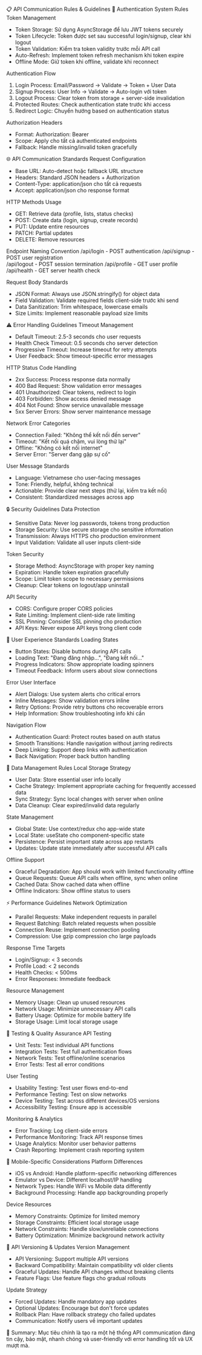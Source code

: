 📋 API Communication Rules & Guidelines
🔐 Authentication System Rules
Token Management

* Token Storage: Sử dụng AsyncStorage để lưu JWT tokens securely
* Token Lifecycle: Token được set sau successful login/signup, clear khi logout
* Token Validation: Kiểm tra token validity trước mỗi API call
* Auto-Refresh: Implement token refresh mechanism khi token expire
* Offline Mode: Giữ token khi offline, validate khi reconnect

Authentication Flow

1. Login Process: Email/Password → Validate → Token + User Data
2. Signup Process: User Info → Validate → Auto-login với token
3. Logout Process: Clear token from storage + server-side invalidation
4. Protected Routes: Check authentication state trước khi access
5. Redirect Logic: Chuyển hướng based on authentication status

Authorization Headers

* Format: Authorization: Bearer <token>
* Scope: Apply cho tất cả authenticated endpoints
* Fallback: Handle missing/invalid token gracefully


🌐 API Communication Standards
Request Configuration

* Base URL: Auto-detect hoặc fallback URL structure
* Headers: Standard JSON headers + Authorization
* Content-Type: application/json cho tất cả requests
* Accept: application/json cho response format

HTTP Methods Usage

* GET: Retrieve data (profile, lists, status checks)
* POST: Create data (login, signup, create records)
* PUT: Update entire resources
* PATCH: Partial updates
* DELETE: Remove resources

Endpoint Naming Convention
/api/login          - POST authentication
/api/signup         - POST user registration  
/api/logout         - POST session termination
/api/profile        - GET user profile
/api/health         - GET server health check

Request Body Standards

* JSON Format: Always use JSON.stringify() for object data
* Field Validation: Validate required fields client-side trước khi send
* Data Sanitization: Trim whitespace, lowercase emails
* Size Limits: Implement reasonable payload size limits


⚠️ Error Handling Guidelines
Timeout Management

* Default Timeout: 2.5-3 seconds cho user requests
* Health Check Timeout: 0.5 seconds cho server detection
* Progressive Timeout: Increase timeout for retry attempts
* User Feedback: Show timeout-specific error messages

HTTP Status Code Handling

* 2xx Success: Process response data normally
* 400 Bad Request: Show validation error messages
* 401 Unauthorized: Clear tokens, redirect to login
* 403 Forbidden: Show access denied message
* 404 Not Found: Show service unavailable message
* 5xx Server Errors: Show server maintenance message

Network Error Categories

* Connection Failed: "Không thể kết nối đến server"
* Timeout: "Kết nối quá chậm, vui lòng thử lại"
* Offline: "Không có kết nối internet"
* Server Error: "Server đang gặp sự cố"

User Message Standards

* Language: Vietnamese cho user-facing messages
* Tone: Friendly, helpful, không technical
* Actionable: Provide clear next steps (thử lại, kiểm tra kết nối)
* Consistent: Standardized messages across app


🔒 Security Guidelines
Data Protection

* Sensitive Data: Never log passwords, tokens trong production
* Storage Security: Use secure storage cho sensitive information
* Transmission: Always HTTPS cho production environment
* Input Validation: Validate all user inputs client-side

Token Security

* Storage Method: AsyncStorage with proper key naming
* Expiration: Handle token expiration gracefully
* Scope: Limit token scope to necessary permissions
* Cleanup: Clear tokens on logout/app uninstall

API Security

* CORS: Configure proper CORS policies
* Rate Limiting: Implement client-side rate limiting
* SSL Pinning: Consider SSL pinning cho production
* API Keys: Never expose API keys trong client code


🎯 User Experience Standards
Loading States

* Button States: Disable buttons during API calls
* Loading Text: "Đang đăng nhập...", "Đang kết nối..."
* Progress Indicators: Show appropriate loading spinners
* Timeout Feedback: Inform users about slow connections

Error User Interface

* Alert Dialogs: Use system alerts cho critical errors
* Inline Messages: Show validation errors inline
* Retry Options: Provide retry buttons cho recoverable errors
* Help Information: Show troubleshooting info khi cần

Navigation Flow

* Authentication Guard: Protect routes based on auth status
* Smooth Transitions: Handle navigation without jarring redirects
* Deep Linking: Support deep links with authentication
* Back Navigation: Proper back button handling


💾 Data Management Rules
Local Storage Strategy

* User Data: Store essential user info locally
* Cache Strategy: Implement appropriate caching for frequently accessed data
* Sync Strategy: Sync local changes with server when online
* Data Cleanup: Clear expired/invalid data regularly

State Management

* Global State: Use context/redux cho app-wide state
* Local State: useState cho component-specific state
* Persistence: Persist important state across app restarts
* Updates: Update state immediately after successful API calls

Offline Support

* Graceful Degradation: App should work with limited functionality offline
* Queue Requests: Queue API calls when offline, sync when online
* Cached Data: Show cached data when offline
* Offline Indicators: Show offline status to users


⚡ Performance Guidelines
Network Optimization

* Parallel Requests: Make independent requests in parallel
* Request Batching: Batch related requests when possible
* Connection Reuse: Implement connection pooling
* Compression: Use gzip compression cho large payloads

Response Time Targets

* Login/Signup: < 3 seconds
* Profile Load: < 2 seconds
* Health Checks: < 500ms
* Error Responses: Immediate feedback

Resource Management

* Memory Usage: Clean up unused resources
* Network Usage: Minimize unnecessary API calls
* Battery Usage: Optimize for mobile battery life
* Storage Usage: Limit local storage usage


🧪 Testing & Quality Assurance
API Testing

* Unit Tests: Test individual API functions
* Integration Tests: Test full authentication flows
* Network Tests: Test offline/online scenarios
* Error Tests: Test all error conditions

User Testing

* Usability Testing: Test user flows end-to-end
* Performance Testing: Test on slow networks
* Device Testing: Test across different devices/OS versions
* Accessibility Testing: Ensure app is accessible

Monitoring & Analytics

* Error Tracking: Log client-side errors
* Performance Monitoring: Track API response times
* Usage Analytics: Monitor user behavior patterns
* Crash Reporting: Implement crash reporting system


📱 Mobile-Specific Considerations
Platform Differences

* iOS vs Android: Handle platform-specific networking differences
* Emulator vs Device: Different localhost/IP handling
* Network Types: Handle WiFi vs Mobile data differently
* Background Processing: Handle app backgrounding properly

Device Resources

* Memory Constraints: Optimize for limited memory
* Storage Constraints: Efficient local storage usage
* Network Constraints: Handle slow/unreliable connections
* Battery Optimization: Minimize background network activity


🔄 API Versioning & Updates
Version Management

* API Versioning: Support multiple API versions
* Backward Compatibility: Maintain compatibility với older clients
* Graceful Updates: Handle API changes without breaking clients
* Feature Flags: Use feature flags cho gradual rollouts

Update Strategy

* Forced Updates: Handle mandatory app updates
* Optional Updates: Encourage but don't force updates
* Rollback Plan: Have rollback strategy cho failed updates
* Communication: Notify users về important updates


🎯 Summary: Mục tiêu chính là tạo ra một hệ thống API communication đáng tin cậy, bảo mật, nhanh chóng và user-friendly với error handling tốt và UX mượt mà.